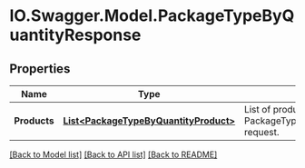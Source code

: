 # IO.Swagger.Model.PackageTypeByQuantityResponse
## Properties

Name | Type | Description | Notes
------------ | ------------- | ------------- | -------------
**Products** | [**List&lt;PackageTypeByQuantityProduct&gt;**](PackageTypeByQuantityProduct.md) | List of products that matched the PackageTypeByQuantitySearchService request. | [optional] 

[[Back to Model list]](../README.md#documentation-for-models) [[Back to API list]](../README.md#documentation-for-api-endpoints) [[Back to README]](../README.md)

